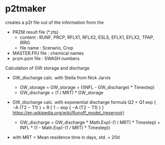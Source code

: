 # p2tmaker

creates a p2t file out of the information from the 
 + PRZM result file (*.zts)
    + content      : RUNF, PRCP, RFLX1, RFLX2, ESLS, EFLX1, EFLX2, TPAP, IRRG
    + file name    : Scenario, Crop
 + MASTER.FPJ file : chemical names
 + przm.pzm file   : SWASH numbers

Calculation of GW storage and discharge 

+ GW_discharge calc. with Stella from Nick Jarvis

   + GW_storage = GW_storage + ((INFL - GW_discharge) * Timestep)
   + GW_discharge = (1 / MRT) * GW_storage
   
  
+ GW_discharge  calc. with exponential discharge formula
  Q2 = Q1 exp { −A (T2 − T1) } + R [ 1 − exp { −A (T2 − T1) } ]
  https://en.wikipedia.org/wiki/Runoff_model_(reservoir)

   + GW_discharge =
      GW_discharge * Math.Exp(-(1 / MRT) * Timestep) +
      INFL * (1 - Math.Exp(-(1 / MRT) * Timestep))  
 
+ with  MRT = Mean residence time in days, std. = 20d
